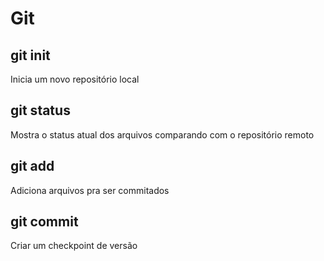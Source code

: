 # Git

## git init

Inicia um novo repositório local

## git status

Mostra o status atual dos arquivos comparando com o repositório remoto

## git add

Adiciona arquivos pra ser commitados

## git commit

Criar um checkpoint de versão